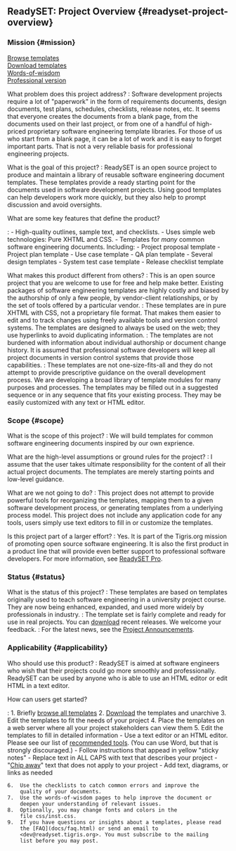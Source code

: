 ReadySET: Project Overview {#readyset-project-overview}
--------------------------

### Mission {#mission}

[Browse templates](templates/frameset.html)  
[Download
templates](http://readyset.tigris.org/servlets/ProjectDocumentList)  
[Words-of-wisdom](http://readyset.tigris.org/words-of-wisdom/)  
[Professional version](http://www.readysetpro.com/)

What problem does this project address?
:   Software development projects require a lot of "paperwork" in the
    form of requirements documents, design documents, test plans,
    schedules, checklists, release notes, etc. It seems that everyone
    creates the documents from a blank page, from the documents used on
    their last project, or from one of a handful of high-priced
    proprietary software engineering template libraries. For those of us
    who start from a blank page, it can be a lot of work and it is easy
    to forget important parts. That is not a very reliable basis for
    professional engineering projects.

What is the goal of this project?
:   ReadySET is an open source project to produce and maintain a library
    of reusable software engineering document templates. These templates
    provide a ready starting point for the documents used in software
    development projects. Using good templates can help developers work
    more quickly, but they also help to prompt discussion and
    avoid oversights.

What are some key features that define the product?

:   -   High-quality outlines, sample text, and checklists.
    -   Uses simple web technologies: Pure XHTML and CSS.
    -   Templates for *many* common software engineering documents.
        Including:
        -   Project proposal template
        -   Project plan template
        -   Use case template
        -   QA plan template
        -   Several design templates
        -   System test case template
        -   Release checklist template

What makes this product different from others?
:   This is an open source project that you are welcome to use for free
    and help make better. Existing packages of software engineering
    templates are highly costly and biased by the authorship of only a
    few people, by vendor-client relationships, or by the set of tools
    offered by a particular vendor.
:   These templates are in pure XHTML with CSS, not a proprietary
    file format. That makes them easier to edit and to track changes
    using freely available tools and version control systems. The
    templates are designed to always be used on the web; they use
    hyperlinks to avoid duplicating information.
:   The templates are not burdened with information about individual
    authorship or document change history. It is assumed that
    professional software developers will keep all project documents in
    version control systems that provide those capabilities.
:   These templates are not one-size-fits-all and they do not attempt to
    provide prescriptive guidance on the overall development process. We
    are developing a broad library of template modules for many purposes
    and processes. The templates may be filled out in a suggested
    sequence or in any sequence that fits your existing process. They
    may be easily customized with any text or HTML editor.

### Scope {#scope}

What is the scope of this project?
:   We will build templates for common software engineering documents
    inspired by our own exprience.

What are the high-level assumptions or ground rules for the project?
:   I assume that the user takes ultimate responsibility for the content
    of all their actual project documents. The templates are merely
    starting points and low-level guidance.

What are we not going to do?
:   This project does not attempt to provide powerful tools for
    reorganizing the templates, mapping them to a given software
    development process, or generating templates from a underlying
    process model. This project does not include any application code
    for any tools, users simply use text editors to fill in or customize
    the templates.

Is this project part of a larger effort?
:   Yes. It is part of the Tigris.org mission of promoting open source
    software engineering. It is also the first product in a product line
    that will provide even better support to professional
    software developers. For more information, see
    [ReadySET Pro](http://www.readysetpro.com).

### Status {#status}

What is the status of this project?
:   These templates are based on templates originally used to teach
    software engineering in a university project course. They are now
    being enhanced, expanded, and used more widely by professionals
    in industry.
:   The template set is fairly complete and ready for use in
    real projects. You can
    [download](http://readyset.tigris.org/servlets/ProjectDocumentList)
    recent releases. We welcome your feedback.
:   For the latest news, see the [Project
    Announcements](http://readyset.tigris.org/servlets/ProjectNewsList).

### Applicability {#applicability}

Who should use this product?
:   ReadySET is aimed at software engineers who wish that their projects
    could go more smoothly and professionally. ReadySET can be used by
    anyone who is able to use an HTML editor or edit HTML in a
    text editor.

How can users get started?

:   1.  Briefly [browse all templates](templates/frameset.html)
    2.  [Download](http://readyset.tigris.org/servlets/ProjectDocumentList)
        the templates and unarchive
    3.  Edit the templates to fit the needs of your project
    4.  Place the templates on a web server where all your project
        stakeholders can view them
    5.  Edit the templates to fill in detailed information
        -   Use a text editor or an HTML editor. Please see our list of
            [recommended tools](docs/recommended-tools.html). (You can
            use Word, but that is strongly discouraged.)
        -   Follow instructions that appead in yellow "sticky notes"
        -   Replace text in ALL CAPS with text that describes your
            project
        -   "[Chip away](docs/faq.html#chipaway)" text that does not
            apply to your project
        -   Add text, diagrams, or links as needed

    6.  Use the checklists to catch common errors and improve the
        quality of your documents.
    7.  Use the words-of-wisdom pages to help improve the document or
        deepen your understanding of relevant issues.
    8.  Optionally, you may change fonts and colors in the
        file css/inst.css.
    9.  If you have questions or insights about a templates, please read
        the [FAQ](docs/faq.html) or send an email to
        <dev@readyset.tigris.org>. You must subscribe to the mailing
        list before you may post.



